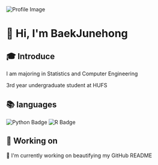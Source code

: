 <img src="https://capsule-render.vercel.app/api?type=Soft&color=F7EFE9&height=80&section=header&text=Baek's%20GihHub&fontSize=40&fontAlign=20" alt="Profile Image">
<h1>👋 Hi, I'm BaekJunehong</h1>

<h2>🎓 Introduce</h2>
<p> I am majoring in Statistics and Computer Engineering</p>
<p> 3rd year undergraduate student at HUFS</p>

<h2>📚 languages</h2>

![Python Badge](https://img.shields.io/badge/Python-3776AB?style=flat&logo=Python&logoColor=white)
![R Badge](https://img.shields.io/badge/R-276DC3?style=flat&logo=R&logoColor=white)



<h2>🔧 Working on</h2>
<p>🎨 I'm currently working on beautifying my GitHub README</p>
